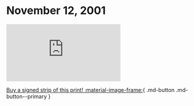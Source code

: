 # November 12, 2001

![](https://www.achewood.com/comic.php?date=11122001)

[Buy a signed strip of this print! :material-image-frame:](https://achewood-holiday-pop-up.myshopify.com/products/strip#11122001){ .md-button .md-button--primary }
